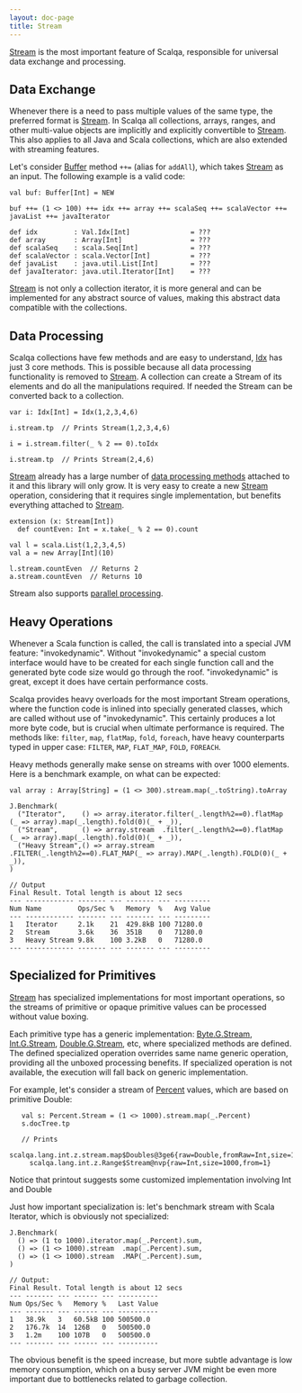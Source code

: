 ```yaml
---
layout: doc-page
title: Stream
---
```


[Stream](../../api/scalqa/val/Stream.html) is the most important feature of Scalqa, 
responsible for universal data exchange and processing.

## Data Exchange

Whenever there is a need to pass multiple values of the same type, the preferred format is [Stream](../../api/scalqa/val/Stream.html). 
In Scalqa all collections, arrays, ranges, and other multi-value objects are implicitly and explicitly convertible to [Stream](../../api/scalqa/val/Stream.html). 
This also applies to all Java and Scala collections, which are also extended with streaming features. 

Let's consider [Buffer](../../api/scalqa/val/Buffer.html) method `++=` (alias for `addAll`),
which takes [Stream](../../api/scalqa/val/Stream.html) as an input. The following example is a valid code:

```
val buf: Buffer[Int] = NEW

buf ++= (1 <> 100) ++= idx ++= array ++= scalaSeq ++= scalaVector ++= javaList ++= javaIterator

def idx         : Val.Idx[Int]               = ???
def array       : Array[Int]                 = ???
def scalaSeq    : scala.Seq[Int]             = ???
def scalaVector : scala.Vector[Int]          = ???
def javaList    : java.util.List[Int]        = ???
def javaIterator: java.util.Iterator[Int]    = ???
```

[Stream](../../api/scalqa/val/Stream.html) is not only a collection iterator, it is more general and can be implemented 
for any abstract source of values, making this abstract data compatible with the collections. 

## Data Processing

Scalqa collections have few methods and are easy to understand, [Idx](../../api/scalqa/val/Idx.html) has just 3 core methods.
This is possible because all data processing functionality is removed to [Stream](../../api/scalqa/val/Stream.html). 
A collection can create a Stream of its elements and do all the manipulations required. If needed the Stream can be converted back 
to a collection.

```
var i: Idx[Int] = Idx(1,2,3,4,6)

i.stream.tp  // Prints Stream(1,2,3,4,6)

i = i.stream.filter(_ % 2 == 0).toIdx

i.stream.tp  // Prints Stream(2,4,6)
```

[Stream](../../api/scalqa/val/Stream.html) already has a large number of 
[data processing methods](../../api/scalqa/val/stream/_build.html) attached to it and this library will only grow. 
It is very easy to create a new [Stream](../../api/scalqa/val/Stream.html) operation, considering that it requires single implementation, 
but benefits everything attached to [Stream](../../api/scalqa/val/Stream.html).
```
extension (x: Stream[Int])
  def countEven: Int = x.take(_ % 2 == 0).count

val l = scala.List(1,2,3,4,5)
val a = new Array[Int](10)

l.stream.countEven  // Returns 2
a.stream.countEven  // Returns 10

```

Stream also supports [parallel processing](../../api/scalqa/val/stream/_Build/_parallel.html).

## Heavy Operations

Whenever a Scala function is called, the call is translated into a special JVM feature: "invokedynamic". Without "invokedynamic" 
a special custom interface would have to be created for each single function call and the generated byte code size would go 
through the roof. "invokedynamic" is great, except it does have certain performance costs. 

Scalqa provides heavy overloads for the most important Stream operations, where the function code is inlined into 
specially generated classes, which are called without use of "invokedynamic". This certainly produces 
a lot more byte code, but is crucial when ultimate performance is required. The methods like: `filter`, `map`, `flatMap`, `fold`, `foreach`,
have heavy counterparts typed in upper case: `FILTER`, `MAP`, `FLAT_MAP`, `FOLD`, `FOREACH`.

Heavy methods generally make sense on streams with over 1000 elements. Here is a benchmark example, on what can be expected:  
```
val array : Array[String] = (1 <> 300).stream.map(_.toString).toArray

J.Benchmark(
  ("Iterator",    () => array.iterator.filter(_.length%2==0).flatMap (_ => array).map(_.length).fold(0)(_ + _)),
  ("Stream",      () => array.stream  .filter(_.length%2==0).flatMap (_ => array).map(_.length).fold(0)(_ + _)),
  ("Heavy Stream",() => array.stream  .FILTER(_.length%2==0).FLAT_MAP(_ => array).MAP(_.length).FOLD(0)(_ + _)),
)
```
```
// Output
Final Result. Total length is about 12 secs
--- ------------ ------- --- ------- --- ---------
Num Name         Ops/Sec %   Memory  %   Avg Value
--- ------------ ------- --- ------- --- ---------
1   Iterator     2.1k    21  429.8kB 100 71280.0
2   Stream       3.6k    36  351B    0   71280.0
3   Heavy Stream 9.8k    100 3.2kB   0   71280.0
--- ------------ ------- --- ------- --- ---------
```  

## Specialized for Primitives

[Stream](../../api/scalqa/val/Stream.html) has specialized implementations for most important operations, 
so the streams of primitive or opaque primitive values can be processed without 
value boxing. 

Each primitive type has a generic implementation:
[Byte.G.Stream](../../api/scalqa/lang/byte/g/Stream.html),
[Int.G.Stream](../../api/scalqa/lang/int/g/Stream.html),
[Double.G.Stream](../../api/scalqa/lang/double/g/Stream.html), etc, where specialized methods are defined. The defined
specialized operation overrides same name generic operation, providing all the unboxed processing benefits.
If specialized operation is not available, the execution will fall back on generic implementation.

For example, let's consider a stream of [Percent](../../api/scalqa/gen/util/Percent.html) values, 
which are based on primitive Double:
```
   val s: Percent.Stream = (1 <> 1000).stream.map(_.Percent)
   s.docTree.tp

   // Prints  
   scalqa.lang.int.z.stream.map$Doubles@3ge6{raw=Double,fromRaw=Int,size=1000}
     scalqa.lang.int.z.Range$Stream@nvp{raw=Int,size=1000,from=1}

```
Notice that printout suggests some customized implementation involving Int and Double  

Just how important specialization is: let's benchmark stream with Scala Iterator, which is
obviously not specialized:
 
```
J.Benchmark(
  () => (1 to 1000).iterator.map(_.Percent).sum,
  () => (1 <> 1000).stream  .map(_.Percent).sum,
  () => (1 <> 1000).stream  .MAP(_.Percent).sum,
)
```
```
// Output:
Final Result. Total length is about 12 secs
--- ------- --- ------ --- ----------
Num Ops/Sec %   Memory %   Last Value
--- ------- --- ------ --- ----------
1   38.9k   3   60.5kB 100 500500.0
2   176.7k  14  126B   0   500500.0
3   1.2m    100 107B   0   500500.0
--- ------- --- ------ --- ----------
```

The obvious benefit is the speed increase, but more subtle advantage is low memory consumption, 
which on a busy server JVM might be even more important due to bottlenecks related to garbage collection.
